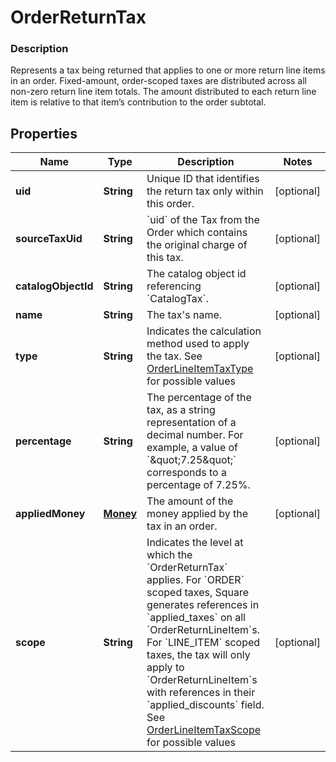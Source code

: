 
# OrderReturnTax

### Description

Represents a tax being returned that applies to one or more return line items in an order.  Fixed-amount, order-scoped taxes are distributed across all non-zero return line item totals. The amount distributed to each return line item is relative to that item’s contribution to the order subtotal.

## Properties
Name | Type | Description | Notes
------------ | ------------- | ------------- | -------------
**uid** | **String** | Unique ID that identifies the return tax only within this order. |  [optional]
**sourceTaxUid** | **String** | &#x60;uid&#x60; of the Tax from the Order which contains the original charge of this tax. |  [optional]
**catalogObjectId** | **String** | The catalog object id referencing &#x60;CatalogTax&#x60;. |  [optional]
**name** | **String** | The tax&#39;s name. |  [optional]
**type** | **String** | Indicates the calculation method used to apply the tax. See [OrderLineItemTaxType](#type-orderlineitemtaxtype) for possible values |  [optional]
**percentage** | **String** | The percentage of the tax, as a string representation of a decimal number. For example, a value of &#x60;\&quot;7.25\&quot;&#x60; corresponds to a percentage of 7.25%. |  [optional]
**appliedMoney** | [**Money**](Money.md) | The amount of the money applied by the tax in an order. |  [optional]
**scope** | **String** | Indicates the level at which the &#x60;OrderReturnTax&#x60; applies. For &#x60;ORDER&#x60; scoped taxes, Square generates references in &#x60;applied_taxes&#x60; on all &#x60;OrderReturnLineItem&#x60;s. For &#x60;LINE_ITEM&#x60; scoped taxes, the tax will only apply to &#x60;OrderReturnLineItem&#x60;s with references in their &#x60;applied_discounts&#x60; field. See [OrderLineItemTaxScope](#type-orderlineitemtaxscope) for possible values |  [optional]



